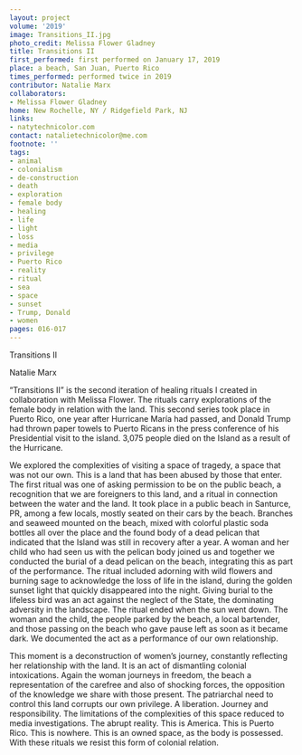 ```yaml
---
layout: project
volume: '2019'
image: Transitions_II.jpg
photo_credit: Melissa Flower Gladney
title: Transitions II
first_performed: first performed on January 17, 2019
place: a beach, San Juan, Puerto Rico
times_performed: performed twice in 2019
contributor: Natalie Marx
collaborators:
- Melissa Flower Gladney
home: New Rochelle, NY / Ridgefield Park, NJ
links:
- natytechnicolor.com
contact: natalietechnicolor@me.com
footnote: ''
tags:
- animal
- colonialism
- de-construction
- death
- exploration
- female body
- healing
- life
- light
- loss
- media
- privilege
- Puerto Rico
- reality
- ritual
- sea
- space
- sunset
- Trump, Donald
- women
pages: 016-017
---
```



Transitions II

Natalie Marx

“Transitions II” is the second iteration of healing rituals I created in collaboration with Melissa Flower. The rituals carry explorations of the female body in relation with the land. This second series took place in Puerto Rico, one year after Hurricane María had passed, and Donald Trump had thrown paper towels to Puerto Ricans in the press conference of his Presidential visit to the island. 3,075 people died on the Island as a result of the Hurricane.

We explored the complexities of visiting a space of tragedy, a space that was not our own. This is a land that has been abused by those that enter. The first ritual was one of asking permission to be on the public beach, a recognition that we are foreigners to this land, and a ritual in connection between the water and the land. It took place in a public beach in Santurce, PR, among a few locals, mostly seated on their cars by the beach. Branches and seaweed mounted on the beach, mixed with colorful plastic soda bottles all over the place and the found body of a dead pelican that indicated that the Island was still in recovery after a year. A woman and her child who had seen us with the pelican body joined us and together we conducted the burial of a dead pelican on the beach, integrating this as part of the performance. The ritual included adorning with wild flowers and burning sage to acknowledge the loss of life in the island, during the golden sunset light that quickly disappeared into the night. Giving burial to the lifeless bird was an act against the neglect of the State, the dominating adversity in the landscape. The ritual ended when the sun went down. The woman and the child, the people parked by the beach, a local bartender, and those passing on the beach who gave pause left as soon as it became dark. We documented the act as a performance of our own relationship.

This moment is a deconstruction of women’s journey, constantly reflecting her relationship with the land. It is an act of dismantling colonial intoxications. Again the woman journeys in freedom, the beach a representation of the carefree and also of shocking forces, the opposition of the knowledge we share with those present. The patriarchal need to control this land corrupts our own privilege. A liberation. Journey and responsibility. The limitations of the complexities of this space reduced to media investigations. The abrupt reality. This is America. This is Puerto Rico. This is nowhere. This is an owned space, as the body is possessed. With these rituals we resist this form of colonial relation.
